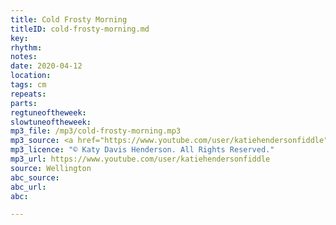 ```yaml
---
title: Cold Frosty Morning
titleID: cold-frosty-morning.md
key:
rhythm:
notes:
date: 2020-04-12
location:
tags: cm
repeats:
parts:
regtuneoftheweek:
slowtuneoftheweek:
mp3_file: /mp3/cold-frosty-morning.mp3
mp3_source: <a href="https://www.youtube.com/user/katiehendersonfiddle">Katy Davis Henderson</a>
mp3_licence: "© Katy Davis Henderson. All Rights Reserved."
mp3_url: https://www.youtube.com/user/katiehendersonfiddle
source: Wellington
abc_source:
abc_url:
abc:

---
```

